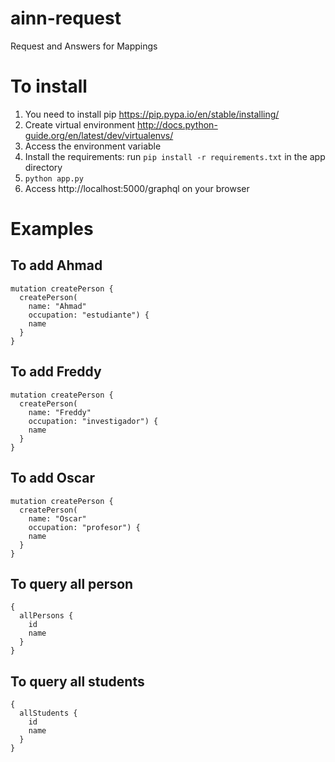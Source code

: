 # ainn-request
Request and Answers for Mappings

# To install
1. You need to install pip https://pip.pypa.io/en/stable/installing/
2. Create virtual environment http://docs.python-guide.org/en/latest/dev/virtualenvs/
3. Access the environment variable
4. Install the requirements: run `pip install -r requirements.txt` in the app directory
5. `python app.py`
6. Access http://localhost:5000/graphql on your browser




# Examples

## To add Ahmad
```
mutation createPerson {
  createPerson(
    name: "Ahmad"
    occupation: "estudiante") {
    name
  }
}
```

## To add Freddy
```
mutation createPerson {
  createPerson(
    name: "Freddy"
    occupation: "investigador") {
    name
  }
}
```

## To add Oscar
```
mutation createPerson {
  createPerson(
    name: "Oscar"
    occupation: "profesor") {
    name
  }
}
```

## To query all person
```
{
  allPersons {
    id
    name
  }
}
```

## To query all students
```
{
  allStudents {
    id
    name
  }
}
```
